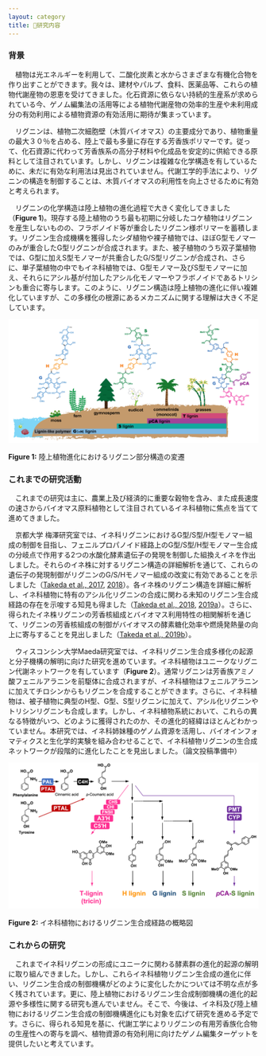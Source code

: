 ```yaml
---
layout: category
title: 🌱研究内容
---
```


### **背景**

　植物は光エネルギーを利用して、二酸化炭素と水からさまざまな有機化合物を作り出すことができます。我々は、建材やパルプ、食料、医薬品等、これらの植物代謝産物の恩恵を受けてきました。化石資源に依らない持続的生産系が求められている今、ゲノム編集法の活用等による植物代謝産物の効率的生産や未利用成分の有効利用による植物資源の有効活用に期待が集まっています。
 
　リグニンは、植物二次細胞壁（木質バイオマス）の主要成分であり、植物重量の最大３０％を占める、陸上で最も多量に存在する芳香族ポリマーです。従って、化石資源に代わって芳香族系の高分子材料や化成品を安定的に供給できる原料として注目されています。しかし、リグニンは複雑な化学構造を有しているために、未だに有効な利用法は見出されていません。代謝工学的手法により、リグニンの構造を制御することは、木質バイオマスの利用性を向上させるために有効と考えられます。 

　リグニンの化学構造は陸上植物の進化過程で大きく変化してきました（**Figure 1**)。現存する陸上植物のうち最も初期に分岐したコケ植物はリグニンを産生しないものの、フラボノイド等が重合したリグニン様ポリマーを蓄積します。リグニン生合成機構を獲得したシダ植物や裸子植物では、ほぼG型モノマーのみが重合したG型リグニンが合成されます。また、被子植物のうち双子葉植物では、G型に加えS型モノマーが共重合したG/S型リグニンが合成され、さらに、単子葉植物の中でもイネ科植物では、G型モノマー及びS型モノマーに加え、それらにアシル基が付加したアシル化モノマーやフラボノイドであるトリシンも重合に寄与します。このように、リグニン構造は陸上植物の進化に伴い複雑化していますが、この多様化の根源にあるメカニズムに関する理解は大きく不足しています。
 
![Figure 1](Figure1.png)

**Figure 1:** 陸上植物進化におけるリグニン部分構造の変遷

### **これまでの研究活動**

　これまでの研究は主に、農業上及び経済的に重要な穀物を含み、また成長速度の速さからバイオマス原料植物として注目されているイネ科植物に焦点を当てて進めてきました。
 
　京都大学 梅澤研究室では、イネ科リグニンにおけるG型/S型/H型モノマー組成の制御を目指し、フェニルプロパノイド経路上のG型/S型/H型モノマー生合成の分岐点で作用する2つの水酸化酵素遺伝子の発現を制御した組換えイネを作出しました。それらのイネ株に対するリグニン構造の詳細解析を通じて、これらの遺伝子の発現制御がリグニンのG/S/Hモノマー組成の改変に有効であることを示しました（<a href="https://link.springer.com/article/10.1007/s00425-017-2692-x">Takeda et al., 2017</a>, <a href="http://dx.doi.org/10.1111/tpj.13988">2018</a>）。各イネ株のリグニン構造を詳細に解析し、イネ科植物に特有のアシル化リグニンの合成に関わる未知のリグニン生合成経路の存在を示唆する知見も得ました（<a href="http://dx.doi.org/10.1111/tpj.13988">Takeda et al., 2018</a>, <a href="http://dx.doi.org/10.1111/tpj.14141">2019a</a>）。さらに、得られたイネ株リグニンの芳香核組成とバイオマス利用特性の相関解析を通じて、リグニンの芳香核組成の制御がバイオマスの酵素糖化効率や燃焼発熱量の向上に寄与することを見出しました（<a href="http://dx.doi.org/10.1186/s10086-019-1784-6">Takeda et al., 2019b</a>）。


　ウィスコンシン大学Maeda研究室では、イネ科リグニン生合成多様化の起源と分子機構の解明に向けた研究を進めています。イネ科植物はユニークなリグニン代謝ネットワークを有しています（**Figure 2**）。通常リグニンは芳香族アミノ酸フェニルアラニンを前駆体に合成されますが、イネ科植物はフェニルアラニンに加えてチロシンからもリグニンを合成することができます。さらに、イネ科植物は、被子植物に典型のH型、G型、S型リグニンに加えて、アシル化リグニンやトリシンリグニンも合成します。しかし、イネ科植物系統において、これらの異なる特徴がいつ、どのように獲得されたのか、その進化的経緯はほとんどわかっていません。本研究では、イネ科姉妹種のゲノム資源を活用し、バイオインフォマティクスと生化学的実験を組み合わせることで、イネ科植物リグニンの生合成ネットワークが段階的に進化したことを見出しました。（論文投稿準備中）

 
![Figure 2](Figure2.png)

**Figure 2:** イネ科植物におけるリグニン生合成経路の概略図

### **これからの研究**

　これまでイネ科リグニンの形成にユニークに関わる酵素群の進化的起源の解明に取り組んできました。しかし、これらイネ科植物リグニン生合成の進化に伴い、リグニン生合成の制御機構がどのように変化したかについては不明な点が多く残されています。更に、陸上植物におけるリグニン生合成制御機構の進化的起源や多様性に関する研究も進んでいません。そこで、今後は、イネ科及び陸上植物におけるリグニン生合成の制御機構進化にも対象を広げて研究を進める予定です。さらに、得られる知見を基に、代謝工学によりリグニンの有用芳香族化合物の生産性への寄与を調べ、植物資源の有効利用に向けたゲノム編集ターゲットを提供したいと考えています。
